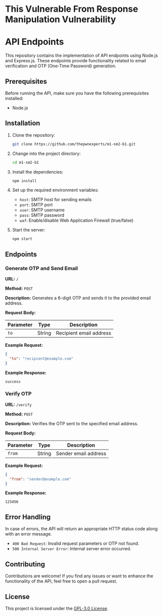 # This Vulnerable From Response Manipulation Vulnerability
# API Endpoints

This repository contains the implementation of API endpoints using Node.js and Express.js. These endpoints provide functionality related to email verification and OTP (One-Time Password) generation.

## Prerequisites

Before running the API, make sure you have the following prerequisites installed:

- Node.js

## Installation

1. Clone the repository:

   ```bash
   git clone https://github.com/thepwnexperts/m1-sm2-b1.git
   ```

2. Change into the project directory:

   ```bash
   cd m1-sm2-b1
   ```

3. Install the dependencies:

   ```bash
   npm install
   ```

4. Set up the required environment variables:

   - `host`: SMTP host for sending emails
   - `port`: SMTP port
   - `user`: SMTP username
   - `pass`: SMTP password
   - `waf`: Enable/disable Web Application Firewall (true/false)

5. Start the server:

   ```bash
   npm start
   ```

## Endpoints

### Generate OTP and Send Email

**URL:** `/`

**Method:** `POST`

**Description:** Generates a 6-digit OTP and sends it to the provided email address.

**Request Body:**

| Parameter | Type   | Description              |
|-----------|--------|--------------------------|
| `to`      | String | Recipient email address  |

**Example Request:**

```json
{
  "to": "recipient@example.com"
}
```

**Example Response:**

```text
success
```

### Verify OTP

**URL:** `/verify`

**Method:** `POST`

**Description:** Verifies the OTP sent to the specified email address.

**Request Body:**

| Parameter | Type   | Description              |
|-----------|--------|--------------------------|
| `from`    | String | Sender email address     |

**Example Request:**

```json
{
  "from": "sender@example.com"
}
```

**Example Response:**

```text
123456
```

## Error Handling

In case of errors, the API will return an appropriate HTTP status code along with an error message.

- `400 Bad Request`: Invalid request parameters or OTP not found.
- `500 Internal Server Error`: Internal server error occurred.

## Contributing

Contributions are welcome! If you find any issues or want to enhance the functionality of the API, feel free to open a pull request.

## License

This project is licensed under the [GPL-3.0 License](LICENSE).
```
